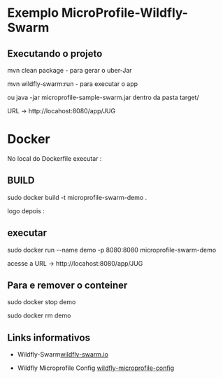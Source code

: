 # Exemplo MicroProfile-Wildfly-Swarm


## Executando o projeto

mvn clean package  - para gerar o uber-Jar

mvn  wildfly-swarm:run - para executar o app

ou java -jar microprofile-sample-swarm.jar dentro da pasta target/

URL -> http://locahost:8080/app/JUG

# Docker

No local do Dockerfile executar :

## BUILD 

sudo docker build -t microprofile-swarm-demo . 

logo depois :

## executar

sudo docker run --name demo -p 8080:8080 microprofile-swarm-demo

acesse a URL -> http://locahost:8080/app/JUG

## Para e remover o conteiner

sudo docker stop demo

sudo docker rm demo

## Links informativos

* Wildfly-Swarm[wildfly-swarm.io](http://wildfly-swarm.io/)

* Wildfly Microprofile Config [wildfly-microprofile-config](https://github.com/wildfly-extras/wildfly-microprofile-config)
